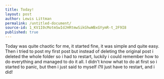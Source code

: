 ```yaml
---
title: Today!
layout: post
author: Lewis Littman
permalink: /untitled-document/
source-id: 1_KV1I0cMotmSwIdJHRtmwSikGhwWBxGYymR-t_2F9I8
published: true
---
```

Today was quite chaotic for me, it started fine, it was simple and quite easy. Then i tried to post my first post but instead of deleting the original post i deleted the whole folder so i had to restart, luckily i could remember how to do everything and managed to do it all. I didn't know what to do at first so i started to panic, but then i just said to myself i?ll just have to restart, and i did!


